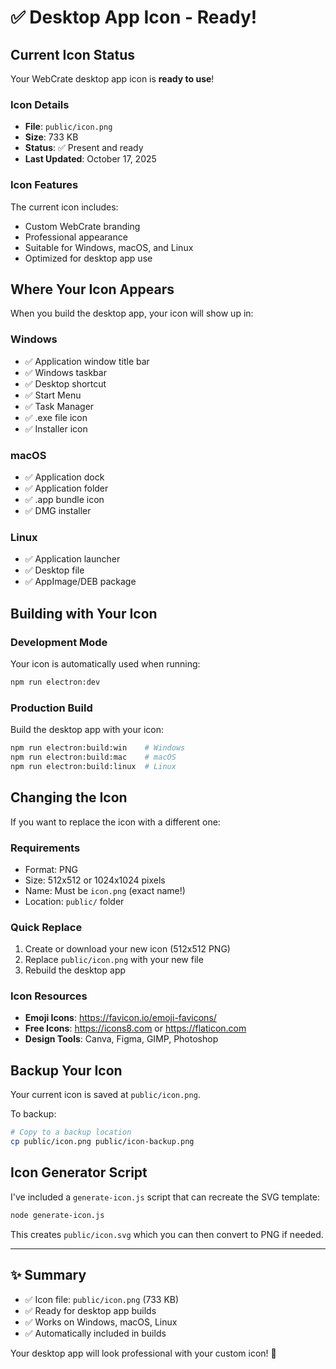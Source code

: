 # ✅ Desktop App Icon - Ready!

## Current Icon Status

Your WebCrate desktop app icon is **ready to use**!

### Icon Details

- **File**: `public/icon.png`
- **Size**: 733 KB
- **Status**: ✅ Present and ready
- **Last Updated**: October 17, 2025

### Icon Features

The current icon includes:

- Custom WebCrate branding
- Professional appearance
- Suitable for Windows, macOS, and Linux
- Optimized for desktop app use

## Where Your Icon Appears

When you build the desktop app, your icon will show up in:

### Windows

- ✅ Application window title bar
- ✅ Windows taskbar
- ✅ Desktop shortcut
- ✅ Start Menu
- ✅ Task Manager
- ✅ .exe file icon
- ✅ Installer icon

### macOS

- ✅ Application dock
- ✅ Application folder
- ✅ .app bundle icon
- ✅ DMG installer

### Linux

- ✅ Application launcher
- ✅ Desktop file
- ✅ AppImage/DEB package

## Building with Your Icon

### Development Mode

Your icon is automatically used when running:

```bash
npm run electron:dev
```

### Production Build

Build the desktop app with your icon:

```bash
npm run electron:build:win    # Windows
npm run electron:build:mac    # macOS
npm run electron:build:linux  # Linux
```

## Changing the Icon

If you want to replace the icon with a different one:

### Requirements

- Format: PNG
- Size: 512x512 or 1024x1024 pixels
- Name: Must be `icon.png` (exact name!)
- Location: `public/` folder

### Quick Replace

1. Create or download your new icon (512x512 PNG)
2. Replace `public/icon.png` with your new file
3. Rebuild the desktop app

### Icon Resources

- **Emoji Icons**: https://favicon.io/emoji-favicons/
- **Free Icons**: https://icons8.com or https://flaticon.com
- **Design Tools**: Canva, Figma, GIMP, Photoshop

## Backup Your Icon

Your current icon is saved at `public/icon.png`.

To backup:

```bash
# Copy to a backup location
cp public/icon.png public/icon-backup.png
```

## Icon Generator Script

I've included a `generate-icon.js` script that can recreate the SVG template:

```bash
node generate-icon.js
```

This creates `public/icon.svg` which you can then convert to PNG if needed.

---

## ✨ Summary

- ✅ Icon file: `public/icon.png` (733 KB)
- ✅ Ready for desktop app builds
- ✅ Works on Windows, macOS, Linux
- ✅ Automatically included in builds

Your desktop app will look professional with your custom icon! 🎉
